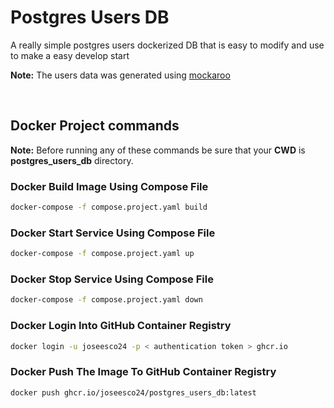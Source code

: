 # Postgres Users DB

A really simple postgres users dockerized DB that is easy to modify and use to make a easy develop start

**Note:** The users data was generated using [mockaroo](https://www.mockaroo.com/)

<br/>

## Docker Project commands

**Note:** Before running any of these commands be sure that your **CWD** is **postgres_users_db** directory.

### Docker Build Image Using Compose File

```bash
docker-compose -f compose.project.yaml build
```

### Docker Start Service Using Compose File

```bash
docker-compose -f compose.project.yaml up
```

### Docker Stop Service Using Compose File

```bash
docker-compose -f compose.project.yaml down
```

### Docker Login Into GitHub Container Registry

```bash
docker login -u joseesco24 -p < authentication token > ghcr.io
```

### Docker Push The Image To GitHub Container Registry

```bash
docker push ghcr.io/joseesco24/postgres_users_db:latest
```

<br/>
